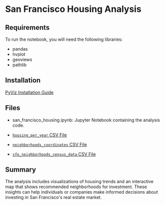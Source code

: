 # San Francisco Housing Analysis

## Requirements
To run the notebook, you will need the following libraries:

* pandas
* hvplot
* geoviews
* pathlib

## Installation
[PyViz Installation Guide](Starter_Code/PyVizInstallationGuide.md)

## Files
* san_francisco_housing.ipynb: Jupyter Notebook containing the analysis code.

* [`housing_per_year` CSV File](Starter_Code/Resources/housing_per_year.csv)

* [`neighborhoods_coordinates` CSV File](Starter_Code/Resources/neighborhoods_coordinates.csv)

* [`sfo_neighborhoods_census_data` CSV File](Starter_Code/Resources/sfo_neighborhoods_census_data.csv)

## Summary
The analysis includes visualizations of housing trends and an interactive map that shows recommended neighborhoods for investment. These insights can help individuals or companies make informed decisions about investing in San Francisco's real estate market.
